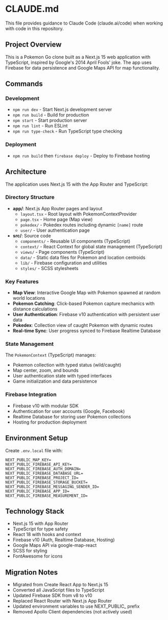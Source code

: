 # CLAUDE.md

This file provides guidance to Claude Code (claude.ai/code) when working with code in this repository.

## Project Overview

This is a Pokemon Go clone built as a Next.js 15 web application with TypeScript, inspired by Google's 2014 April Fools' joke. The app uses Firebase for data persistence and Google Maps API for map functionality.

## Commands

### Development
- `npm run dev` - Start Next.js development server
- `npm run build` - Build for production
- `npm start` - Start production server
- `npm run lint` - Run ESLint
- `npm run type-check` - Run TypeScript type checking

### Deployment
- `npm run build` then `firebase deploy` - Deploy to Firebase hosting

## Architecture

The application uses Next.js 15 with the App Router and TypeScript:

### Directory Structure
- **app/**: Next.js App Router pages and layout
  - `layout.tsx` - Root layout with PokemonContextProvider
  - `page.tsx` - Home page (Map view)
  - `pokedex/` - Pokedex routes including dynamic `[name]` route
  - `user/` - User authentication page
- **src/**: Source code
  - `components/` - Reusable UI components (TypeScript)
  - `context/` - React Context for global state management (TypeScript)
  - `views/` - Page components (TypeScript)
  - `data/` - Static data files for Pokemon and location centroids
  - `lib/` - Firebase configuration and utilities
  - `styles/` - SCSS stylesheets

### Key Features
- **Map View**: Interactive Google Map with Pokemon spawned at random world locations
- **Pokemon Catching**: Click-based Pokemon capture mechanics with distance calculations
- **User Authentication**: Firebase v10 authentication with persistent user data
- **Pokedex**: Collection view of caught Pokemon with dynamic routes
- **Real-time Sync**: User progress synced to Firebase Realtime Database

### State Management
The `PokemonContext` (TypeScript) manages:
- Pokemon collection with typed status (wild/caught)
- Map center, zoom, and bounds
- User authentication state with typed interfaces
- Game initialization and data persistence

### Firebase Integration
- Firebase v10 with modular SDK
- Authentication for user accounts (Google, Facebook)
- Realtime Database for storing user Pokemon collections
- Hosting for production deployment

## Environment Setup

Create `.env.local` file with:
```
NEXT_PUBLIC_MAP_KEY=
NEXT_PUBLIC_FIREBASE_API_KEY=
NEXT_PUBLIC_FIREBASE_AUTH_DOMAIN=
NEXT_PUBLIC_FIREBASE_DATABASE_URL=
NEXT_PUBLIC_FIREBASE_PROJECT_ID=
NEXT_PUBLIC_FIREBASE_STORAGE_BUCKET=
NEXT_PUBLIC_FIREBASE_MESSAGING_SENDER_ID=
NEXT_PUBLIC_FIREBASE_APP_ID=
NEXT_PUBLIC_FIREBASE_MEASUREMENT_ID=
```

## Technology Stack
- Next.js 15 with App Router
- TypeScript for type safety
- React 18 with hooks and context
- Firebase v10 (Auth, Realtime Database, Hosting)
- Google Maps API via google-map-react
- SCSS for styling
- FontAwesome for icons

## Migration Notes
- Migrated from Create React App to Next.js 15
- Converted all JavaScript files to TypeScript
- Updated Firebase SDK from v8 to v10
- Replaced React Router with Next.js App Router
- Updated environment variables to use NEXT_PUBLIC_ prefix
- Removed Apollo Client dependencies (not actively used)